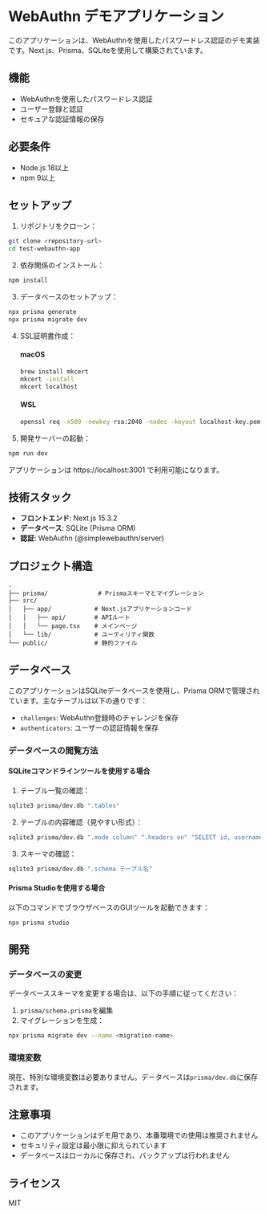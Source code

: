# WebAuthn デモアプリケーション

このアプリケーションは、WebAuthnを使用したパスワードレス認証のデモ実装です。Next.js、Prisma、SQLiteを使用して構築されています。

## 機能

- WebAuthnを使用したパスワードレス認証
- ユーザー登録と認証
- セキュアな認証情報の保存

## 必要条件

- Node.js 18以上
- npm 9以上

## セットアップ

1. リポジトリをクローン：
```bash
git clone <repository-url>
cd test-webauthn-app
```

2. 依存関係のインストール：
```bash
npm install
```

3. データベースのセットアップ：
```bash
npx prisma generate
npx prisma migrate dev
```

4. SSL証明書作成：
    #### macOS
    ```bash
    brew install mkcert
    mkcert -install
    mkcert localhost
    ```
   #### WSL
    ```bash
    openssl req -x509 -newkey rsa:2048 -nodes -keyout localhost-key.pem -out localhost.pem -days 365 -subj "/CN=localhost"
    ```

5. 開発サーバーの起動：
```bash
npm run dev
```

アプリケーションは https://localhost:3001 で利用可能になります。

## 技術スタック

- **フロントエンド**: Next.js 15.3.2
- **データベース**: SQLite (Prisma ORM)
- **認証**: WebAuthn (@simplewebauthn/server)

## プロジェクト構造

```
.
├── prisma/              # Prismaスキーマとマイグレーション
├── src/
│   ├── app/            # Next.jsアプリケーションコード
│   │   ├── api/        # APIルート
│   │   └── page.tsx    # メインページ
│   └── lib/            # ユーティリティ関数
└── public/             # 静的ファイル
```

## データベース

このアプリケーションはSQLiteデータベースを使用し、Prisma ORMで管理されています。主なテーブルは以下の通りです：

- `challenges`: WebAuthn登録時のチャレンジを保存
- `authenticators`: ユーザーの認証情報を保存

### データベースの閲覧方法

#### SQLiteコマンドラインツールを使用する場合

1. テーブル一覧の確認：
```bash
sqlite3 prisma/dev.db ".tables"
```

2. テーブルの内容確認（見やすい形式）：
```bash
sqlite3 prisma/dev.db ".mode column" ".headers on" "SELECT id, username, credentialId, deviceType, deviceName, datetime(createdAt/1000, 'unixepoch') as createdAt, datetime(lastUsedAt/1000, 'unixepoch') as lastUsedAt FROM authenticators;"
```

3. スキーマの確認：
```bash
sqlite3 prisma/dev.db ".schema テーブル名"
```

#### Prisma Studioを使用する場合

以下のコマンドでブラウザベースのGUIツールを起動できます：
```bash
npx prisma studio
```

## 開発

### データベースの変更

データベーススキーマを変更する場合は、以下の手順に従ってください：

1. `prisma/schema.prisma`を編集
2. マイグレーションを生成：
```bash
npx prisma migrate dev --name <migration-name>
```

### 環境変数

現在、特別な環境変数は必要ありません。データベースは`prisma/dev.db`に保存されます。

## 注意事項

- このアプリケーションはデモ用であり、本番環境での使用は推奨されません
- セキュリティ設定は最小限に抑えられています
- データベースはローカルに保存され、バックアップは行われません

## ライセンス

MIT
